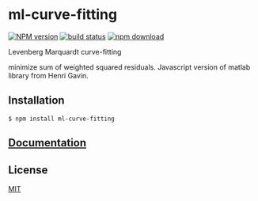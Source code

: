 # ml-curve-fitting

  [![NPM version][npm-image]][npm-url]
  [![build status][travis-image]][travis-url]
  [![npm download][download-image]][download-url]

Levenberg Marquardt curve-fitting

minimize sum of weighted squared residuals. Javascript version of matlab library from Henri Gavin.

## Installation

`$ npm install ml-curve-fitting`

## [Documentation](./Documentation.md)

## License

  [MIT](./LICENSE)

[npm-image]: https://img.shields.io/npm/v/ml-curve-fitting.svg?style=flat-square
[npm-url]: https://npmjs.org/package/ml-curve-fitting
[travis-image]: https://img.shields.io/travis/mljs/curve-fitting/master.svg?style=flat-square
[travis-url]: https://travis-ci.org/mljs/curve-fitting
[download-image]: https://img.shields.io/npm/dm/ml-curve-fitting.svg?style=flat-square
[download-url]: https://npmjs.org/package/ml-curve-fitting
